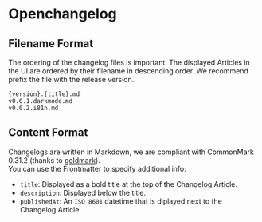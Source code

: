 # Openchangelog

## Filename Format
The ordering of the changelog files is important.
The displayed Articles in the UI are ordered by their filename in descending order.
We recommend prefix the file with the release version.
```
{version}.{title}.md
v0.0.1.darkmode.md
v0.0.2.i81n.md
```

## Content Format
Changelogs are written in Markdown, we are compliant with CommonMark 0.31.2 (thanks to [goldmark](https://github.com/yuin/goldmark)).  
You can use the Frontmatter to specify additional info:
- `title`: Displayed as a bold title at the top of the Changelog Article.
- `description`: Displayed below the title.
- `publishedAt`: An `ISO 8601` datetime that is diplayed next to the Changelog Article.